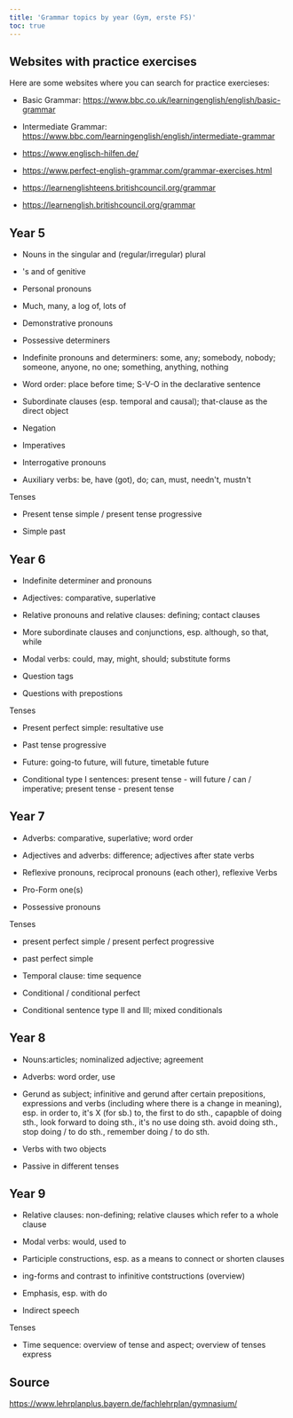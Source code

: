 ```yaml
---
title: 'Grammar topics by year (Gym, erste FS)'
toc: true
---
```


## Websites with practice exercises

Here are some websites where you can search for practice exercieses:

- Basic Grammar: <https://www.bbc.co.uk/learningenglish/english/basic-grammar>

- Intermediate Grammar:
<https://www.bbc.com/learningenglish/english/intermediate-grammar>

- <https://www.englisch-hilfen.de/>

- <https://www.perfect-english-grammar.com/grammar-exercises.html>

- <https://learnenglishteens.britishcouncil.org/grammar>

- <https://learnenglish.britishcouncil.org/grammar>

## Year 5

- Nouns in the singular and (regular/irregular) plural

- 's and of genitive

- Personal pronouns

- Much, many, a log of, lots of

- Demonstrative pronouns

- Possessive determiners

- Indefinite pronouns and determiners: some, any; somebody, nobody; someone,
anyone, no one; something, anything, nothing

- Word order: place before time; S-V-O in the declarative sentence

- Subordinate clauses (esp. temporal and causal); that-clause as the direct
object

- Negation

- Imperatives

- Interrogative pronouns

- Auxiliary verbs: be, have (got), do; can, must, needn't, mustn't

Tenses

- Present tense simple / present tense progressive

- Simple past

## Year 6

- Indefinite determiner and pronouns

- Adjectives: comparative, superlative

- Relative pronouns and relative clauses: defining; contact clauses

- More subordinate clauses and conjunctions, esp. although, so that, while

- Modal verbs: could, may, might, should; substitute forms

- Question tags

- Questions with prepostions

Tenses

- Present perfect simple: resultative use

- Past tense progressive

- Future: going-to future, will future, timetable future

- Conditional type I sentences: present tense - will future / can / imperative;
present tense - present tense

## Year 7

- Adverbs: comparative, superlative; word order

- Adjectives and adverbs: difference; adjectives after state verbs

- Reflexive pronouns, reciprocal pronouns (each other), reflexive Verbs

- Pro-Form one(s)

- Possessive pronouns

Tenses

- present perfect simple / present perfect progressive

- past perfect simple

- Temporal clause: time sequence

- Conditional / conditional perfect

- Conditional sentence type II and III; mixed conditionals

## Year 8

- Nouns:articles; nominalized adjective; agreement

- Adverbs: word order, use

- Gerund as subject; infinitive and gerund after certain prepositions,
expressions and verbs (including where there is a change in meaning), esp. in
order to, it's X (for sb.) to, the first to do sth., capapble of doing sth.,
look forward to doing sth., it's no use doing sth. avoid doing sth., stop doing
/ to do sth., remember doing / to do sth.

- Verbs with two objects

- Passive in different tenses

## Year 9

- Relative clauses: non-defining; relative clauses which refer to a whole
clause

- Modal verbs: would, used to

- Participle constructions, esp. as a means to connect or shorten clauses

- ing-forms and contrast to infinitive contstructions (overview)

- Emphasis, esp. with do

- Indirect speech

Tenses

- Time sequence: overview of tense and aspect; overview of tenses express

## Source

<https://www.lehrplanplus.bayern.de/fachlehrplan/gymnasium/>

